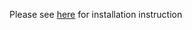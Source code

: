 Please see [here](https://github.com/fpbattaglia/ZMQInterface/blob/master/README.md) for installation instruction